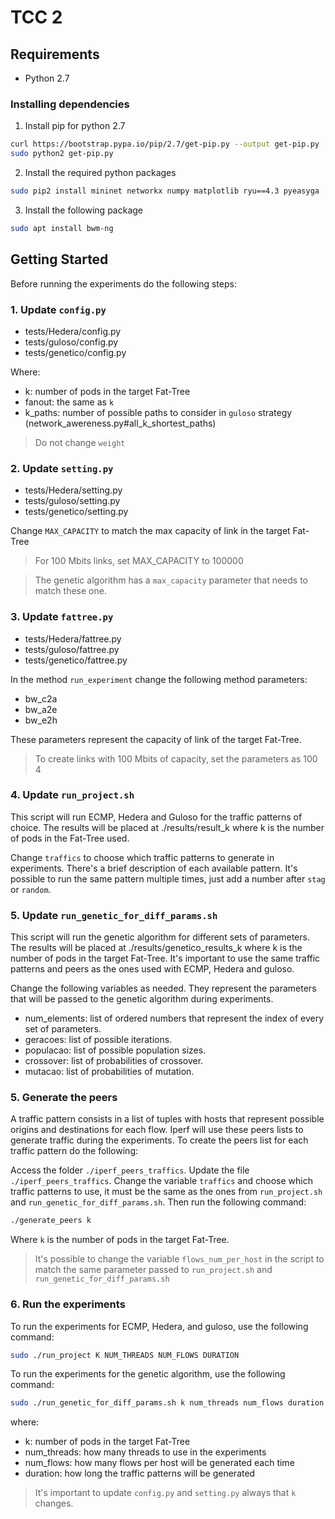 # TCC 2

## Requirements
- Python 2.7

### Installing dependencies

1. Install pip for python 2.7

```bash
curl https://bootstrap.pypa.io/pip/2.7/get-pip.py --output get-pip.py
sudo python2 get-pip.py
```

2. Install the required python packages

```bash
sudo pip2 install mininet networkx numpy matplotlib ryu==4.3 pyeasyga
```
3. Install the following package

```bash
sudo apt install bwm-ng
```

## Getting Started

Before running the experiments do the following steps:

### 1. Update `config.py`

- tests/Hedera/config.py
- tests/guloso/config.py
- tests/genetico/config.py

Where:

- k: number of pods in the target Fat-Tree
- fanout: the same as `k`
- k_paths: number of possible paths to consider in `guloso` strategy (network_awereness.py#all_k_shortest_paths)

> Do not change `weight`

### 2. Update `setting.py`

- tests/Hedera/setting.py
- tests/guloso/setting.py
- tests/genetico/setting.py

Change `MAX_CAPACITY` to match the max capacity of link in the target Fat-Tree

> For 100 Mbits links, set MAX_CAPACITY to 100000

> The genetic algorithm has a `max_capacity` parameter that needs to match these one.

### 3. Update `fattree.py`

- tests/Hedera/fattree.py     
- tests/guloso/fattree.py
- tests/genetico/fattree.py

In the method `run_experiment` change the following method parameters:

- bw_c2a
- bw_a2e
- bw_e2h

These parameters represent the capacity of link of the target Fat-Tree.

> To create links with 100 Mbits of capacity, set the parameters as 100
4
### 4. Update `run_project.sh`

This script will run ECMP, Hedera and Guloso for the traffic patterns of choice. The results will be placed at ./results/result_k where k is the number of pods in the Fat-Tree used.

Change `traffics` to choose which traffic patterns to generate in experiments. There's a brief description of each available pattern. It's possible to run the same pattern multiple times, just add a number after `stag` or `random`.

### 5. Update `run_genetic_for_diff_params.sh`

This script will run the genetic algorithm for different sets of parameters. The results will be placed at ./results/genetico_results_k where k is the number of pods in the target Fat-Tree. It's important to use the same traffic patterns and peers as the ones used with ECMP, Hedera and guloso.

Change the following variables as needed. They represent the parameters that will be passed to the genetic algorithm during experiments.

- num_elements: list of ordered numbers that represent the index of every set of parameters.
- geracoes: list of possible iterations.
- populacao: list of possible population sizes.
- crossover: list of probabilities of crossover.
- mutacao: list of probabilities of mutation.

### 5. Generate the peers

A traffic pattern consists in a list of tuples with hosts that represent possible origins and destinations for each flow. Iperf will use these peers lists to generate traffic during the experiments. To create the peers list for each traffic pattern do the following:

Access the folder `./iperf_peers_traffics`. Update the file `./iperf_peers_traffics`. Change the variable `traffics` and choose which traffic patterns to use, it must be the same as the ones from `run_project.sh` and `run_genetic_for_diff_params.sh`. Then run the following command:

```bash
./generate_peers k
```

Where `k` is the number of pods in the target Fat-Tree.

> It's possible to change the variable `flows_num_per_host` in the script to match the same parameter passed to `run_project.sh` and `run_genetic_for_diff_params.sh`

### 6. Run the experiments

To run the experiments for ECMP, Hedera, and guloso, use the following command:

```bash
sudo ./run_project K NUM_THREADS NUM_FLOWS DURATION
```

To run the experiments for the genetic algorithm, use the following command:

```bash
sudo ./run_genetic_for_diff_params.sh k num_threads num_flows duration
```

where:

- k: number of pods in the target Fat-Tree
- num_threads: how many threads to use in the experiments
- num_flows: how many flows per host will be generated each time
- duration: how long the traffic patterns will be generated

> It's important to update `config.py` and `setting.py` always that `k` changes.


